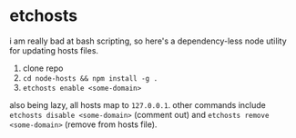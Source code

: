 # etchosts

i am really bad at bash scripting, so here's a dependency-less node utility for updating hosts files.

1. clone repo
1. `cd node-hosts && npm install -g .`
1. `etchosts enable <some-domain>`

also being lazy, all hosts map to `127.0.0.1`.
other commands include `etchosts disable <some-domain>` (comment out) and `etchosts remove <some-domain>` (remove from hosts file).